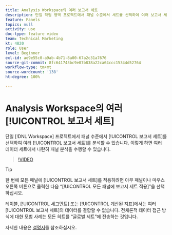 ```yaml
---
title: Analysis Workspace의 여러 보고서 세트
description: 단일 작업 영역 프로젝트에서 패널 수준에서 세트를 선택하여 여러 보고서 세트를 분석할 수 있습니다. 이렇게 하면 여러 데이터 세트에서 나란히 패널 분석을 수행할 수 있습니다.
feature: Panels
topics: null
activity: use
doc-type: feature video
team: Technical Marketing
kt: 4820
role: User
level: Beginner
exl-id: ae9e55c0-a9ab-4b71-8a00-67a2c31a7676
source-git-commit: 8fc641743bc9e07b838a22ca64ccc15344d52764
workflow-type: tm+mt
source-wordcount: '138'
ht-degree: 100%

---
```


# Analysis Workspace의 여러 [!UICONTROL 보고서 세트]

단일 [!DNL Workspace] 프로젝트에서 패널 수준에서 [!UICONTROL 보고서 세트]를 선택하여 여러 [!UICONTROL 보고서 세트]를 분석할 수 있습니다. 이렇게 하면 여러 데이터 세트에서 나란히 패널 분석을 수행할 수 있습니다.

>[!VIDEO](https://video.tv.adobe.com/v/32843/?quality=12&learn=on)

>[!TIP]
>
> 한 번에 모든 패널에 [!UICONTROL 보고서 세트]를 적용하려면 아무 패널이나 마우스 오른쪽 버튼으로 클릭한 다음 “[!UICONTROL 모든 패널에 보고서 세트 적용]”을 선택하십시오.

테이블, [!UICONTROL 세그먼트] 또는 [!UICONTROL 계산된 지표]에서는 여러 [!UICONTROL 보고서 세트]의 데이터를 결합할 수 없습니다. 전체론적 데이터 접근 방식에 대한 모범 사례는 모든 히트를 “글로벌 세트”에 전송하는 것입니다.

자세한 내용은 [설명서](https://experienceleague.adobe.com/docs/analytics/analyze/analysis-workspace/build-workspace-project/multiple-report-suites.html)를 참조하십시오.
